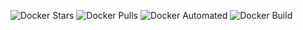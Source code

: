 ![Docker Stars](https://img.shields.io/docker/stars/opendevsecops/nmap.svg)
![Docker Pulls](https://img.shields.io/docker/pulls/opendevsecops/nmap.svg)
![Docker Automated](https://img.shields.io/docker/automated/opendevsecops/nmap.svg)
![Docker Build](https://img.shields.io/docker/build/opendevsecops/nmap.svg)
